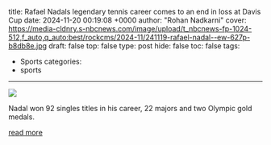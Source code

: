 title: Rafael Nadals legendary tennis career comes to an end in loss at Davis Cup
date: 2024-11-20 00:19:08 +0000
author: "Rohan Nadkarni"
cover: https://media-cldnry.s-nbcnews.com/image/upload/t_nbcnews-fp-1024-512,f_auto,q_auto:best/rockcms/2024-11/241119-rafael-nadal--ew-627p-b8db8e.jpg
draft: false
top: false
type: post
hide: false
toc: false
tags:
  - Sports
categories:
  - sports
---

![](https://media-cldnry.s-nbcnews.com/image/upload/t_nbcnews-fp-1024-512,f_auto,q_auto:best/rockcms/2024-11/241119-rafael-nadal--ew-627p-b8db8e.jpg)

Nadal won 92 singles titles in his career, 22 majors and two Olympic gold medals.

[read more](https://www.nbcnews.com/sports/tennis/rafael-nadal-retirement-davis-cup-rcna180912)
